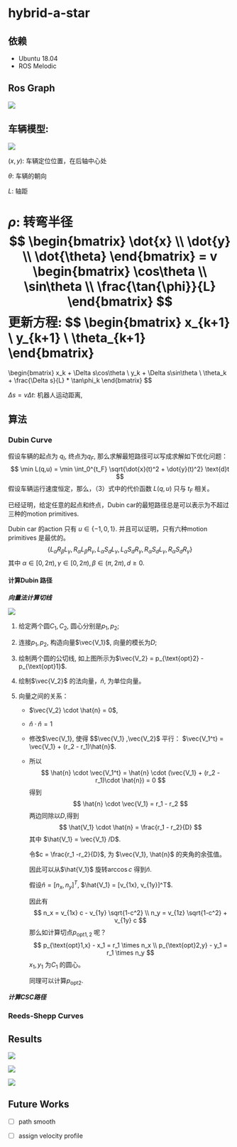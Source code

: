# hybrid-a-star

## 依赖

- Ubuntu 18.04
- ROS Melodic

## Ros Graph

![](figs/rosgraph.png)

## 车辆模型:

![](figs/vehicle_model.png)

$(x,y)$: 车辆定位位置，在后轴中心处

$\theta$: 车辆的朝向

$L$:  轴距

$\rho$:  转弯半径
$$
\begin{bmatrix}
\dot{x} \\
\dot{y} \\
\dot{\theta}
\end{bmatrix} =
v \begin{bmatrix}
\cos\theta \\
\sin\theta \\
\frac{\tan{\phi}}{L}
\end{bmatrix}
$$
更新方程:
$$
\begin{bmatrix}
x_{k+1} \\
y_{k+1} \\
\theta_{k+1}
\end{bmatrix}
=
\begin{bmatrix}
x_k + \Delta s\cos\theta \\
y_k + \Delta s\sin\theta \\
\theta_k + \frac{\Delta s}{L} * \tan\phi_k
\end{bmatrix}
$$


$\Delta s = v\Delta t$:  机器人运动距离,

##  算法

### Dubin Curve

假设车辆的起点为 $q_I$, 终点为$q_F$,  那么求解最短路径可以写成求解如下优化问题：
$$
\min L(q,u) = \min \int_0^{t_F} \sqrt{\dot{x}(t)^2 + \dot{y}(t)^2} \text{d}t
$$
假设车辆运行速度恒定，那么，（3）式中的代价函数 $L(q, u)$ 只与 $t_F$ 相关。

已经证明，给定任意的起点和终点，Dubin car的最短路径总是可以表示为不超过三种的motion primitives.

Dubin car 的action 只有 $u\in\{-1, 0, 1\}$. 并且可以证明，只有六种motion primitives 是最优的。
$$
\{L_\alpha R_\beta L_\gamma, R_\alpha L_\beta R_\gamma,L_\alpha S_d L_\gamma,L_\alpha S_dR_\gamma,R_\alpha S_d L_\gamma,R_\alpha S_d R_\gamma\}
$$
其中 $\alpha\in [0, 2\pi), \gamma \in [0, 2\pi), \beta \in (\pi, 2\pi), d \geq 0$.

#### 计算Dubin 路径

***向量法计算切线***

![](figs/compute_tangents_via_the_vector_method.png)

1. 给定两个圆$C_1, C_2$, 圆心分别是$p_1, p_2$;

2. 连接$p_1, p_2$, 构造向量$\vec{V_1}$, 向量的模长为$D$;

3. 绘制两个圆的公切线, 如上图所示为$\vec{V_2} = p_{\text{opt}2} - p_{\text{opt}1}$.

4. 绘制$\vec{V_2}$ 的法向量，$\hat{n}$, 为单位向量。

5. 向量之间的关系：

   -  $\vec{V_2} \cdot \hat{n} = 0$, 

   - $\hat{n} \cdot \hat{n} = 1$

   - 修改$\vec{V_1}, 使得 $$\vec{V_1} ,\vec{V_2}$ 平行： $\vec{V_1^t} = \vec{V_1} + (r_2 - r_1)\hat{n}$.

   - 所以
     $$
     \hat{n} \cdot \vec{V_1^t} = \hat{n} \cdot (\vec{V_1} + (r_2 - r_1)\cdot \hat{n}) = 0
     $$
     得到 
     $$
     \hat{n} \cdot \vec{V_1} = r_1 - r_2
     $$
     两边同除以$D$,得到
     $$
     \hat{V_1} \cdot \hat{n} = \frac{r_1 - r_2}{D}
     $$
     其中 $\hat{V_1} = \vec{V_1} /D$.

     令$c = \frac{r_1 -r_2}{D}$, 为 $\vec{V_1}, \hat{n}$ 的夹角的余弦值。

     因此可以从$\hat{V_1}$ 旋转$\arccos c$ 得到$\hat{n}$.

     假设$\hat{n} = [n_x, n_y]^T$, $\hat{V_1} = [v_{1x}, v_{1y}]^T$.

     因此有
     $$
     n_x = v_{1x} c - v_{1y} \sqrt{1-c^2} \\
     n_y = v_{1z} \sqrt{1-c^2} + v_{1y} c
     $$
     那么如计算切点$p_{\text{opt}1,2}$ 呢？ 
     $$
     p_{\text{opt}1,x} - x_1 = r_1 \times n_x \\
     p_{\text{opt}2,y} - y_1 = r_1 \times n_y
     $$
     $x_1, y_1$ 为$C_1$ 的圆心。

     同理可以计算$p_{\text{opt}2}$. 

     

***计算CSC路径***







### Reeds-Shepp Curves





























## Results

![](figs/hybrid_astar_result1.png)

![](figs/hybrid_astar_result2.png)

![](figs/hybrid_astar_result3.png)

## Future Works

- [ ] path smooth

- [ ] assign velocity profile

